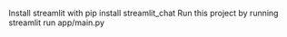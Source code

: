 Install streamlit with pip install streamlit_chat 
Run this project by running streamlit run app/main.py

